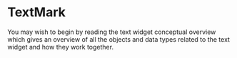 # TextMark

You may wish to begin by reading the text widget conceptual overview which gives an overview of all the objects and data types related to the text widget and how they work together.
